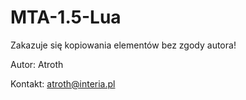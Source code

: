 # MTA-1.5-Lua

Zakazuje się kopiowania elementów bez zgody autora!

Autor: Atroth

Kontakt: atroth@interia.pl
